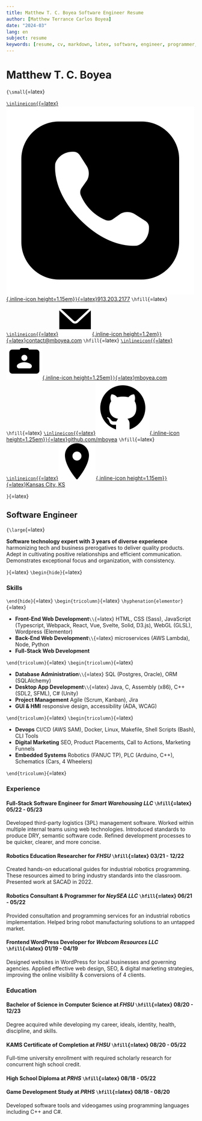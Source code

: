 ```yaml
---
title: Matthew T. C. Boyea Software Engineer Resume
author: [Matthew Terrance Carlos Boyea]
date: "2024-03"
lang: en
subject: resume
keywords: [resume, cv, markdown, latex, software, engineer, programmer, matthew, boyea]
---
```

# Matthew T. C. Boyea

`{\small`{=latex}

[`\inlineicon{`{=latex}![Phone icon.](media/icons8-phone-500.png){.inline-icon height=1.15em}`}`{=latex}913.203.2177](tel:9132032177)
`\hfill`{=latex}
[`\inlineicon{`{=latex}![Email icon.](media/icons8-email-90.png){.inline-icon height=1.2em}`}`{=latex}contact@mboyea.com](mailto:contact@mboyea.com)
`\hfill`{=latex}
[`\inlineicon{`{=latex}![Portfolio icon.](media/icons8-portfolio-96.png){.inline-icon height=1.25em}`}`{=latex}mboyea.com](https://www.mboyea.com)
`\hfill`{=latex}
[`\inlineicon{`{=latex}![GitHub icon.](media/icons8-github-144.png){.inline-icon height=1.25em}`}`{=latex}github.com/mboyea](https://github.com/mboyea)
`\hfill`{=latex}
[`\inlineicon{`{=latex}![Location icon.](media/icons8-location-100.png){.inline-icon height=1.15em}`}`{=latex}Kansas City, KS](https://maps.app.goo.gl/NmUA9eWKfTZz5jHn7)
<!---[`\inlineicon{`{=latex}![LinkedIn icon.](media/icons8-linkedin-500.png){.inline-icon height=1.25em}`}`{=latex}linkedin.com/in/mboyea](https://www.linkedin.com/in/mboyea/)-->

`}`{=latex}

## Software Engineer

`{\large`{=latex}

**Software technology expert with 3 years of diverse experience** harmonizing tech and business prerogatives to deliver quality products.
Adept in cultivating positive relationships and efficient communication.
Demonstrates exceptional focus and organization, with consistency.

`}`{=latex}
`\begin{hide}`{=latex}

### Skills

`\end{hide}`{=latex}
`\begin{tricolumn}`{=latex}
`\hyphenation{elementor}`{=latex}

- **Front-End Web Development**`\\`{=latex}
HTML, CSS (Sass), JavaScript (Typescript, Webpack, React, Vue, Svelte, Solid, D3.js), WebGL (GLSL), Wordpress (Elementor)
- **Back-End Web Development**`\\`{=latex}
microservices (AWS Lambda), Node, Python
- **Full-Stack Web Development**

`\end{tricolumn}`{=latex}
`\begin{tricolumn}`{=latex}

- **Database Administration**`\\`{=latex}
SQL (Postgres, Oracle), ORM (SQLAlchemy)
- **Desktop App Development**`\\`{=latex}
Java, C, Assembly (x86), C++ (SDL2, SFML), C# (Unity)
- **Project Management**
Agile (Scrum, Kanban), Jira
- **GUI & HMI**
responsive design, accessibility (ADA, WCAG)

`\end{tricolumn}`{=latex}
`\begin{tricolumn}`{=latex}

- **Devops**
CI/CD (AWS SAM), Docker, Linux, Makefile, Shell Scripts (Bash), CLI Tools
- **Digital Marketing**
SEO, Product Placements, Call to Actions, Marketing Funnels
- **Embedded Systems**
Robotics (FANUC TP), PLC (Arduino, C++), Schematics (Cars, 4 Wheelers)

`\end{tricolumn}`{=latex}

### Experience

#### **Full-Stack Software Engineer** for *Smart Warehousing LLC* `\hfill`{=latex} 05/22 - 05/23

Developed third-party logistics (3PL) management software. Worked within multiple internal teams using web technologies. Introduced standards to produce DRY, semantic software code. Refined development processes to be quicker, clearer, and more concise.

<!---
`\\`{=latex}
`\begin{tricolumn}`{=latex}

- Introduced versioning standards (SemVer)

`\end{tricolumn}`{=latex}
`\begin{tricolumn}`{=latex}

- Created a **pain point** for my accomplishments

`\end{tricolumn}`{=latex}
`\begin{tricolumn}`{=latex}

- Created a **pain point** for my accomplishments

`\end{tricolumn}`{=latex}
-->

#### **Robotics Education Researcher** for *FHSU* `\hfill`{=latex} 03/21 - 12/22

Created hands-on educational guides for industrial robotics programming. These resources aimed to bring industry standards into the classroom. Presented work at SACAD in 2022.

#### **Robotics Consultant & Programmer** for *NeySEA LLC* `\hfill`{=latex} 06/21 - 05/22

Provided consultation and programming services for an industrial robotics implementation. Helped bring robot manufacturing solutions to an untapped market.

#### **Frontend WordPress Developer** for *Webcom Resources LLC* `\hfill`{=latex} 01/19 - 04/19

Designed websites in WordPress for local businesses and governing agencies. Applied effective web design, SEO, & digital marketing strategies, improving the online visibility & conversions of 4 clients.

<!---Proficient in agile project management to facilitate smooth product launches.
Skilled in debugging both functionality and performance of software products.
Comprehensive understanding of digital marketing strategies to drive effective marketing campaigns.
Capable of delivering impactful product presentations.
Practiced in writing quality documentation for both developers and users.
- **Testing**
using TDD, unit tests, integration tests-->

### Education

#### **Bachelor of Science in Computer Science** at *FHSU* `\hfill`{=latex} 08/20 - 12/23

Degree acquired while developing my career, ideals, identity, health, discipline, and skills.

#### **KAMS Certificate of Completion** at *FHSU* `\hfill`{=latex} 08/20 - 05/22

Full-time university enrollment with required scholarly research for concurrent high school credit.

#### **High School Diploma** at *PRHS* `\hfill`{=latex} 08/18 - 05/22

#### **Game Development Study** at *PRHS* `\hfill`{=latex} 08/18 - 08/20

Developed software tools and videogames using programming languages including C++ and C#.

